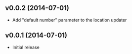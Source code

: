 ## v0.0.2 (2014-07-01)

* Add "default number" parameter to the location updater

## v0.0.1 (2014-07-01)

* Initial release
